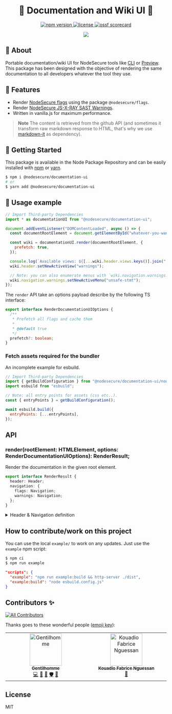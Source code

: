 <p align="center"><h1 align="center">
  🐤 Documentation and Wiki UI 👀
</h1>

<p align="center">
    <a href="https://www.npmjs.com/package/nsecure">
      <img src="https://img.shields.io/github/package-json/v/NodeSecure/documentation-ui?style=for-the-badge" alt="npm version">
    </a>
    <a href="https://www.npmjs.com/package/nsecure">
      <img src="https://img.shields.io/github/license/NodeSecure/documentation-ui?style=for-the-badge" alt="license">
    </a>
    <a href="https://api.securityscorecards.dev/projects/github.com/NodeSecure/documentation-ui">
      <img src="https://api.securityscorecards.dev/projects/github.com/NodeSecure/documentation-ui/badge?style=for-the-badge" alt="ossf scorecard">
    </a>
</p>

<p align="center">
<img src="https://i.imgur.com/Bo21VnK.png">
</p>

## 📢 About

Portable documentation/wiki UI for NodeSecure tools like [CLI](https://github.com/NodeSecure/cli) or [Preview](https://github.com/NodeSecure/preview). This package has been designed with the objective of rendering the same documentation to all developers whatever the tool they use.

## 📜 Features

- Render [NodeSecure flags](https://github.com/NodeSecure/flags/blob/main/FLAGS.md) using the package `@nodesecure/flags`.
- Render [NodeSecure JS-X-RAY SAST Warnings](https://github.com/NodeSecure/js-x-ray).
- Written in vanilla.js for maximum performance.

> **Note** The content is retrieved from the github API (and sometimes it transform raw markdown response to HTML, that's why we use [markdown-it](https://github.com/markdown-it/markdown-it#readme) as dependency).

## 💃 Getting Started

This package is available in the Node Package Repository and can be easily installed with [npm](https://docs.npmjs.com/getting-started/what-is-npm) or [yarn](https://yarnpkg.com).

```bash
$ npm i @nodesecure/documentation-ui
# or
$ yarn add @nodesecure/documentation-ui
```

## 👀 Usage example

```js
// Import Third-party Dependencies
import * as documentationUI from "@nodesecure/documentation-ui";

document.addEventListener("DOMContentLoaded", async () => {
  const documentRootElement = document.getElementById("whatever-you-want");

  const wiki = documentationUI.render(documentRootElement, {
    prefetch: true,
  });

  console.log(`Available views: ${[...wiki.header.views.keys()].join(",")}`);
  wiki.header.setNewActiveView("warnings");

  // Note: you can also enumerate menus with `wiki.navigation.warnings.menus.keys()`
  wiki.navigation.warnings.setNewActiveMenu("unsafe-stmt");
});
```

The `render` API take an options payload describe by the following TS interface:

```ts
export interface RenderDocumentationUIOptions {
  /**
   * Prefetch all flags and cache them
   *
   * @default true
   */
  prefetch?: boolean;
}
```

### Fetch assets required for the bundler

An incomplete example for esbuild.

```js
// Import Third-party Dependencies
import { getBuildConfiguration } from "@nodesecure/documentation-ui/node";
import esbuild from "esbuild";

// Note: all entry points for assets (css etc..).
const { entryPoints } = getBuildConfiguration();

await esbuild.build({
  entryPoints: [...entryPoints],
});
```

## API

### render(rootElement: HTMLElement, options: RenderDocumentationUIOptions): RenderResult;

Render the documentation in the given root element.

```ts
export interface RenderResult {
  header: Header;
  navigation: {
    flags: Navigation;
    warnings: Navigation;
  };
}
```

<details><summary>Header & Navigation definition</summary>

```ts
class Header {
  active: HTMLElement;
  views: Map<string, HTMLElement>;
  defaultName: string | null;

  setNewActiveView(name: string): void;
}

class Navigation {
  active: HTMLElement;
  menus: Map<string, HTMLElement>;
  defaultName: string | null;
  prefetch: boolean;
  fetchCallback: (name: string, menu: HTMLElement) => any;

  setNewActiveMenu(name: string): void;
}
```

</details>

## How to contribute/work on this project

You can use the local `example/` to work on any updates. Just use the `example` npm script:

```bash
$ npm ci
$ npm run example
```

```json
"scripts": {
  "example": "npm run example:build && http-server ./dist",
  "example:build": "node esbuild.config.js"
}
```

## Contributors ✨

<!-- ALL-CONTRIBUTORS-BADGE:START - Do not remove or modify this section -->
[![All Contributors](https://img.shields.io/badge/all_contributors-2-orange.svg?style=flat-square)](#contributors-)
<!-- ALL-CONTRIBUTORS-BADGE:END -->

Thanks goes to these wonderful people ([emoji key](https://allcontributors.org/docs/en/emoji-key)):

<!-- ALL-CONTRIBUTORS-LIST:START - Do not remove or modify this section -->
<!-- prettier-ignore-start -->
<!-- markdownlint-disable -->
<table>
  <tbody>
    <tr>
      <td align="center" valign="top" width="14.28%"><a href="https://www.linkedin.com/in/thomas-gentilhomme/"><img src="https://avatars.githubusercontent.com/u/4438263?v=4?s=100" width="100px;" alt="Gentilhomme"/><br /><sub><b>Gentilhomme</b></sub></a><br /><a href="https://github.com/NodeSecure/documentation-ui/commits?author=fraxken" title="Code">💻</a> <a href="https://github.com/NodeSecure/documentation-ui/commits?author=fraxken" title="Documentation">📖</a> <a href="https://github.com/NodeSecure/documentation-ui/pulls?q=is%3Apr+reviewed-by%3Afraxken" title="Reviewed Pull Requests">👀</a> <a href="#security-fraxken" title="Security">🛡️</a> <a href="https://github.com/NodeSecure/documentation-ui/issues?q=author%3Afraxken" title="Bug reports">🐛</a></td>
      <td align="center" valign="top" width="14.28%"><a href="https://github.com/fabnguess"><img src="https://avatars.githubusercontent.com/u/72697416?v=4?s=100" width="100px;" alt="Kouadio Fabrice Nguessan"/><br /><sub><b>Kouadio Fabrice Nguessan</b></sub></a><br /><a href="#maintenance-fabnguess" title="Maintenance">🚧</a></td>
    </tr>
  </tbody>
</table>

<!-- markdownlint-restore -->
<!-- prettier-ignore-end -->

<!-- ALL-CONTRIBUTORS-LIST:END -->

## License

MIT
